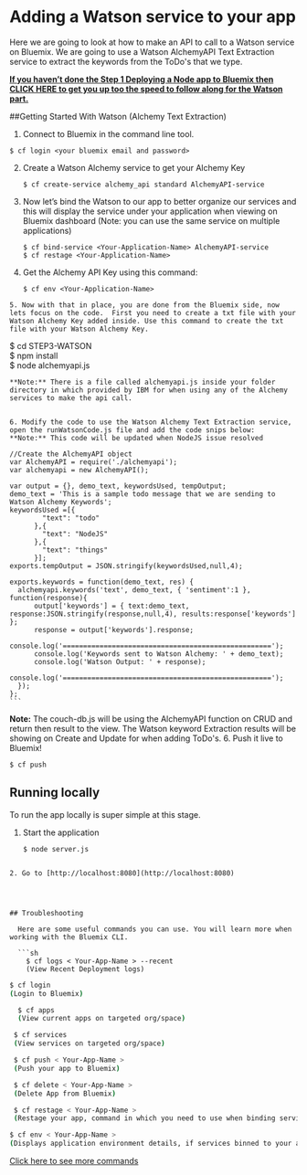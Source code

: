 # Adding a Watson service to your app

Here we are going to look at how to make an API to call to a Watson service on Bluemix. We are going to use a Watson AlchemyAPI Text Extraction service to extract the keywords from the ToDo's that we type.


**[If you haven’t done the Step 1 Deploying a Node app to Bluemix then CLICK HERE to get you up too the speed to follow along for the Watson part.](https://github.com/Twanawebtech/Bluemix-Guide-Node/blob/master/STEP3-WATSON/cloneSteps.md)**      



##Getting Started With Watson (Alchemy Text Extraction)

1. Connect to Bluemix in the command line tool.
  ```
  $ cf login <your bluemix email and password>
  ```

2. Create a Watson Alchemy service to get your Alchemy Key
   ```
   $ cf create-service alchemy_api standard AlchemyAPI-service
   ```

3. Now let’s bind the Watson to our app to better organize our services and this will display the service under your application when viewing on Bluemix dashboard (Note: you can use the same service on multiple applications)
   ```
   $ cf bind-service <Your-Application-Name> AlchemyAPI-service
   $ cf restage <Your-Application-Name>
   ```

4. Get the Alchemy API Key using this command:
   ```
   $ cf env <Your-Application-Name>
```
5. Now with that in place, you are done from the Bluemix side, now lets focus on the code.  First you need to create a txt file with your Watson Alchemy Key added inside. Use this command to create the txt file with your Watson Alchemy Key.   
```
$ cd STEP3-WATSON  
$ npm install   
$ node alchemyapi.js <Your-Watson AlchemyAPI-Key>
```
**Note:** There is a file called alchemyapi.js inside your folder directory in which provided by IBM for when using any of the Alchemy services to make the api call.


6. Modify the code to use the Watson Alchemy Text Extraction service, open the runWatsonCode.js file and add the code snips below:  
**Note:** This code will be updated when NodeJS issue resolved

   ```
    //Create the AlchemyAPI object
    var AlchemyAPI = require('./alchemyapi');
    var alchemyapi = new AlchemyAPI();

    var output = {}, demo_text, keywordsUsed, tempOutput;
    demo_text = 'This is a sample todo message that we are sending to Watson Alchemy Keywords';
    keywordsUsed =[{
            "text": "todo"
          },{
            "text": "NodeJS"
          },{
            "text": "things"
          }];
    exports.tempOutput = JSON.stringify(keywordsUsed,null,4);

    exports.keywords = function(demo_text, res) {
      alchemyapi.keywords('text', demo_text, { 'sentiment':1 }, function(response){
          output['keywords'] = { text:demo_text, response:JSON.stringify(response,null,4), results:response['keywords'] };
          response = output['keywords'].response;
          console.log('===================================================');
          console.log('Keywords sent to Watson Alchemy: ' + demo_text);
          console.log('Watson Output: ' + response);
          console.log('===================================================');
      });
    };
    ```
 **Note:** The couch-db.js will be using the AlchemyAPI function on CRUD and return then result to the view. The Watson keyword Extraction results will be showing on Create and Update for when adding ToDo's.
6. Push it live to Bluemix!
   ```
   $ cf push
```


## Running locally
  To run the app locally is super simple at this stage.

1. Start the application

   ```
   $ node server.js
```

2. Go to [http://localhost:8080](http://localhost:8080)




## Troubleshooting

  Here are some useful commands you can use. You will learn more when working with the Bluemix CLI.

  ```sh
    $ cf logs < Your-App-Name > --recent
    (View Recent Deployment logs)
  ```

  ```sh
  $ cf login
  (Login to Bluemix)
  ```
  ```sh
    $ cf apps
    (View current apps on targeted org/space)
  ```
  ```sh
   $ cf services
   (View services on targeted org/space)
  ```
  ```sh
   $ cf push < Your-App-Name >
   (Push your app to Bluemix)
  ```
  ```sh
   $ cf delete < Your-App-Name >
   (Delete App from Bluemix)
  ```
  ```sh
   $ cf restage < Your-App-Name >
   (Restage your app, command in which you need to use when binding services)
  ```
  ```sh
  $ cf env < Your-App-Name >
  (Displays application environment details, if services binned to your app such as a database then you can see your Database details as well using this command)
  ```

  [Click here to see more commands](https://console.ng.bluemix.net/docs/cli/reference/bluemix_cli/index.html)
